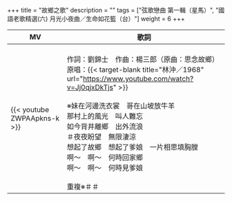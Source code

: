 +++
title = "故鄉之歌"
description = ""
tags = ["弦歌戀曲 第一輯（星馬）", "國語老歌精選(六) 月光小夜曲／生命如花籃（台）"]
weight = 6
+++

MV  | 歌詞  
--------------|-------
{{< youtube ZWPAApkns-k >}}|<br/>作詞：劉錦士　作曲：楊三郎（原曲：思念故鄉）　原唱：{{< target-blank title="林沖／1968" url="https://www.youtube.com/watch?v=Jj0qjxDkTjs" >}}<br/><br/>※妹在河邊洗衣裳　哥在山坡放牛羊<br/>那村上的風光　叫人難忘<br/>如今背井離鄉　出外流浪<br/>＃夜夜盼望　無限淒涼<br/>想起了故鄉　想起了爹娘　一片相思填胸膛<br/>啊～　啊～　何時回家鄉<br/>啊～　啊～　何時見爹娘<br/><br/>重複※＃＃